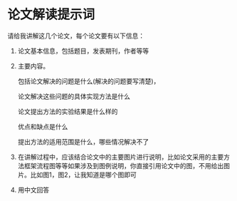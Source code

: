 # 论文解读提示词

请给我讲解这几个论文，每个论文要有以下信息：  

1. 论文基本信息，包括题目，发表期刊，作者等等  

2. 主要内容。

   包括论文解决的问题是什么(解决的问题要写清楚)，

   论文解决这些问题的具体实现方法是什么

   论文提出方法的实验结果是什么样的

   优点和缺点是什么

   提出方法的适用范围是什么，哪些情况解决不了

3. 在讲解过程中，应该结合论文中的主要图片进行说明，比如论文采用的主要方法框架流程图等等如果涉及到图例说明，你直接引用论文中的图，不用给出图片。比如图1，图2，让我知道是哪个图即可 

4. 用中文回答